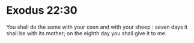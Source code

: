 # Exodus 22:30

You shall do the same with your oxen and with your sheep : seven days it shall be with its mother; on the eighth day you shall give it to me.
